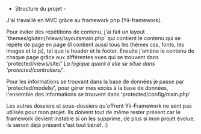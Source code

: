 - Structure du projet - 

J'ai travaillé en MVC grâce au framework php (Yii-framework).

Pour éviter des répétitions de contenu, j'ai fait un layout 'themes/gluten//views/layoutsmain.php' qui contient le contenu qui se répète de page en page (il contient aussi tous les thèmes css, fonts, les images et le js),
tel que le header et le footer. Ensuite j'amène le contenu de chaque page grâce aux différentes vues qui se trouvent dans
'protected/views/site/*' 
La logique quant à elle se situe dans 'protected/controllers/*'.

Pour les informations se trouvant dans la base de données je passe par 'protected/models/', pour gérer mes excès à la base de données, l'ensemble des informations se trouvent dans 'protected/config/main.php'

Les autres dossiers et sous-dossiers qu'offrent Yii-Framework ne sont pas utilisés pour mon projet. Ils doivent tout de même rester présent car le framework devient instable si on les supprime, de plus si mon projet évolue, ils seront déjà présent c'est tout bénèf. :)
